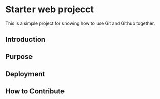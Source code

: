 # Starter web projecct 

This is a simple project for showing how to use Git and Github together.

## Introduction 

## Purpose 

## Deployment

## How to Contribute 